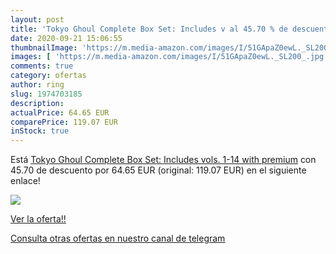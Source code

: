 ```yaml
---
layout: post
title: 'Tokyo Ghoul Complete Box Set: Includes v al 45.70 % de descuento'
date: 2020-09-21 15:06:55
thumbnailImage: 'https://m.media-amazon.com/images/I/51GApaZ0ewL._SL200_.jpg'
images: [ 'https://m.media-amazon.com/images/I/51GApaZ0ewL._SL200_.jpg' ]
comments: true
category: ofertas
author: ring
slug: 1974703185
description:
actualPrice: 64.65 EUR
comparePrice: 119.07 EUR
inStock: true
---
```


Está [Tokyo Ghoul Complete Box Set: Includes vols. 1-14 with premium](https://www.amazon.com/dp/1974703185/?tag=redken08-20) con 45.70 de descuento por 64.65 EUR (original: 119.07 EUR) en el siguiente enlace!

[![](https://m.media-amazon.com/images/I/51GApaZ0ewL._SL200_.jpg)](https://www.amazon.com/dp/1974703185/?tag=redken08-20)

[Ver la oferta!!](https://www.amazon.com/dp/1974703185/?tag=redken08-20)

[Consulta otras ofertas en nuestro canal de telegram](https://t.me/s/ofertas25)
